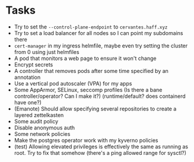 # Tasks
* Try to set the `--control-plane-endpoint` to `cervantes.haff.xyz`
* Try to set a load balancer for all nodes so I can point my subdomains there
* `cert-manager` in my ingress helmfile, maybe even try setting the cluster from 0 using just helmfiles
* A pod that monitors a web page to ensure it won't change
* Encrypt secrets
* A controller that removes pods after some time specified by an annotation
* Use a vertical pod autoscaler (VPA) for my apps
* Some AppArmor, SELinux, seccomp profiles (Is there a bane controller/operator? Can I make it?) (runtime/default? does containerd have one?)
* (Emanote) Should allow specifying several repositories to create a layered zettelkasten
* Some audit policy
* Disable anonymous auth
* Some network policies
* Make the postgres operator work with my kyverno policies
* (test) Allowing elevated privileges is effectively the same as running as root. Try to fix that somehow (there's a ping allowed range for sysctl?)

